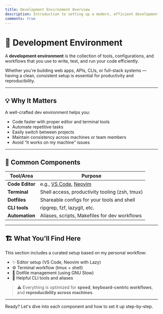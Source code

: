 ```yaml
---
title: Development Environment Overview
description: Introduction to setting up a modern, efficient development environment for productivity and consistency.
comments: true
---
```


# 🧰 Development Environment

A **development environment** is the collection of tools, configurations, and workflows that you use to write, test, and run your code efficiently.

Whether you're building web apps, APIs, CLIs, or full-stack systems — having a clean, consistent setup is essential for productivity and reproducibility.

---

## 💡 Why It Matters

A well-crafted dev environment helps you:

- Code faster with proper editor and terminal tools
- Automate repetitive tasks
- Easily switch between projects
- Maintain consistency across machines or team members
- Avoid “it works on my machine” issues

---

## 🧱 Common Components

| Tool/Area       | Purpose                                                                       |
| --------------- | ----------------------------------------------------------------------------- |
| **Code Editor** | e.g., [VS Code](https://code.visualstudio.com/), [Neovim](https://neovim.io/) |
| **Terminal**    | Shell access, productivity tooling (zsh, tmux)                                |
| **Dotfiles**    | Shareable configs for your tools and shell                                    |
| **CLI tools**   | ripgrep, fzf, lazygit, etc.                                                   |
| **Automation**  | Aliases, scripts, Makefiles for dev workflows                                 |

---

## 🏗️ What You'll Find Here

This section includes a curated setup based on my personal workflow:

- ✨ Editor setup (VS Code, Neovim with Lazy)
- ⚙️ Terminal workflow (tmux + shell)
- 📁 Dotfile management (using GNU Stow)
- 🧪 Helpful CLI tools and aliases

> ⚠️ Everything is optimized for **speed**, **keyboard-centric workflows**, and **reproducibility across machines**.

---

Ready? Let's dive into each component and how to set it up step-by-step.
